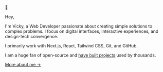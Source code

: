 🐝

Hey, 

I'm Vicky, a Web Developer passionate about creating simple solutions to complex problems. 
I focus on digital interfaces, interactive experiences, and design-tech convergence.

I primarily work with Next.js, React, Tailwind CSS, Git, and GitHub.


I am a huge fan of open-source and [have built projects](https://www.gitme.live/) used by thousands.

[More about me &rarr;](https://portfolio-main-eta-five.vercel.app/)

<div class="hover-image" style="position: relative;">
    <img src="/spaciousejar.png" alt="Demo Profile" style="opacity: 0; transition: opacity 0.3s;">
    <div style="position: absolute; top: 0; left: 0; width: 100%; height: 100%; background: transparent;" onmouseover="this.previousElementSibling.style.opacity='1';" onmouseout="this.previousElementSibling.style.opacity='0';"></div>
</div>
